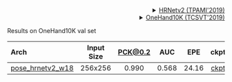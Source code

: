 <!-- [ALGORITHM] -->

<details>
<summary align="right"><a href="https://ieeexplore.ieee.org/abstract/document/9052469/">HRNetv2 (TPAMI'2019)</a></summary>

```bibtex
@article{WangSCJDZLMTWLX19,
  title={Deep High-Resolution Representation Learning for Visual Recognition},
  author={Jingdong Wang and Ke Sun and Tianheng Cheng and
          Borui Jiang and Chaorui Deng and Yang Zhao and Dong Liu and Yadong Mu and
          Mingkui Tan and Xinggang Wang and Wenyu Liu and Bin Xiao},
  journal={TPAMI},
  year={2019}
}
```

</details>

<!-- [DATASET] -->

<details>
<summary align="right"><a href="https://ieeexplore.ieee.org/abstract/document/8529221/">OneHand10K (TCSVT'2019)</a></summary>

```bibtex
@article{wang2018mask,
  title={Mask-pose cascaded cnn for 2d hand pose estimation from single color image},
  author={Wang, Yangang and Peng, Cong and Liu, Yebin},
  journal={IEEE Transactions on Circuits and Systems for Video Technology},
  volume={29},
  number={11},
  pages={3258--3268},
  year={2018},
  publisher={IEEE}
}
```

</details>

Results on OneHand10K val set

| Arch                                                       | Input Size | PCK@0.2 |  AUC  |  EPE  |                            ckpt                            |                            log                            |
| :--------------------------------------------------------- | :--------: | :-----: | :---: | :---: | :--------------------------------------------------------: | :-------------------------------------------------------: |
| [pose_hrnetv2_w18](/configs/hand/2d_kpt_sview_rgb_img/topdown_heatmap/onehand10k/hrnetv2_w18_onehand10k_256x256.py) |  256x256   |  0.990  | 0.568 | 24.16 | [ckpt](https://download.openmmlab.com/mmpose/hand/hrnetv2/hrnetv2_w18_onehand10k_256x256-30bc9c6b_20210330.pth) | [log](https://download.openmmlab.com/mmpose/hand/hrnetv2/hrnetv2_w18_onehand10k_256x256_20210330.log.json) |
